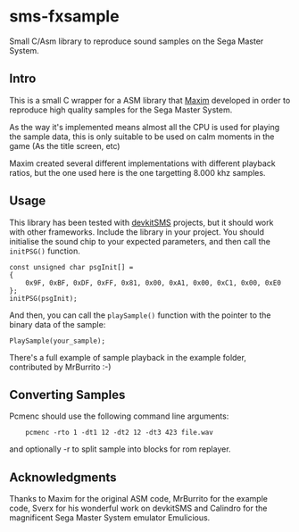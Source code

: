 # sms-fxsample
Small C/Asm library to reproduce sound samples on the Sega Master System.

## Intro
This is a small C wrapper for a ASM library that [Maxim](https://github.com/maxim-zhao) developed in order to reproduce high quality samples for the Sega Master System.

As the way it's implemented means almost all the CPU is used for playing the sample data, this is only suitable to be used on calm moments in the game (As the title screen, etc)

Maxim created several different implementations with different playback ratios, but the one used here is the one targetting 8.000 khz samples. 

## Usage
This library has been tested with [devkitSMS](https://github.com/sverx/devkitSMS) projects, but it should work with other frameworks.
Include the library in your project. You should initialise the sound chip to your expected parameters, and then call the `initPSG()` function. 
```
const unsigned char psgInit[] =
{
	0x9F, 0xBF, 0xDF, 0xFF, 0x81, 0x00, 0xA1, 0x00, 0xC1, 0x00, 0xE0
};
initPSG(psgInit);
```
And then, you can call the `playSample()` function with the pointer to the binary data of the sample:
```
PlaySample(your_sample);
```
There's a full example of sample playback in the example folder, contributed by MrBurrito :-)

## Converting Samples
Pcmenc should use the following command line arguments:
```
    pcmenc -rto 1 -dt1 12 -dt2 12 -dt3 423 file.wav
```
and optionally -r to split sample into blocks for rom replayer.

## Acknowledgments
Thanks to Maxim for the original ASM code, MrBurrito for the example code, Sverx for his wonderful work on devkitSMS and Calindro for the magnificent Sega Master System emulator Emulicious. 


